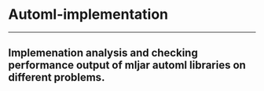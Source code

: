 # Automl-implementation
---------------------------------------------------------------------------------------------

## Implemenation analysis and checking performance output of mljar automl libraries on different problems.

